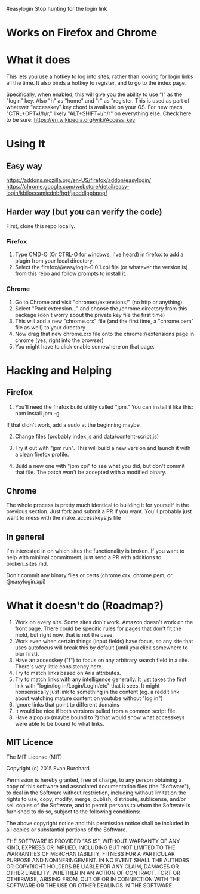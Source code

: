 #easylogin
Stop hunting for the login link

# Works on Firefox and Chrome

# What it does
This lets you use a hotkey to log into sites, rather than looking for login
links all the time. It also binds a hotkey to register, and to go to the
index page.

Specifically, when enabled, this will give you the ability to use "l" as the
"login" key. Also "h" as "home" and "r" as "register. This is used as
part of whatever "accesskey" key chord is available on your OS. For
new macs, "CTRL+OPT+l/h/r," likely "ALT+SHIFT+l/h/r" on everything else.
Check here to be sure: https://en.wikipedia.org/wiki/Access_key


# Using It

## Easy way

https://addons.mozilla.org/en-US/firefox/addon/easylogin/
https://chrome.google.com/webstore/detail/easy-login/kbiloeeamjednbfhgffjaoddlppbpppf

## Harder way (but you can verify the code)
First, clone this repo locally.

### Firefox
1. Type CMD-O (Or CTRL-O for windows, I've heard) in firefox to add a
plugin from your local directory.
2. Select the firefox/@easylogin-0.0.1.xpi file (or whatever the version is) from this repo and
   follow prompts to install it.

### Chrome
1. Go to Chrome and visit "chrome://extensions/" (no http or anything)
2. Select "Pack extension..." and choose the /chrome directory from this
   package (don't worry about the private key file the first time)
3. This will add a new "chrome.crx" file (and the first time, a
   "chrome.pem" file as well) to your directory
4. Now drag that new chrome.crx file onto the chrome://extensions page
   in chrome (yes, right into the browser)
5. You might have to click enable somewhere on that page.

# Hacking and Helping

## Firefox
1. You'll need the firefox build utility called "jpm."  You can install
   it like this:
    npm install jpm -g

If that didn't work, add a sudo at the beginning maybe

2. Change files (probably index.js and data/content-script.js)

3. Try it out with "jpm run". This will build a new version and launch
   it with a clean firefox profile.

4. Build a new one with "jpm xpi" to see what you did, but don't commit
   that file. The patch won't be accepted with a modified binary.

## Chrome
The whole process is pretty much identical to building it for yourself
in the previous section. Just fork and submit a PR if you want. You'll
probably just want to mess with the make_accesskeys.js file

## In general
I'm interested in on which sites the functionality is broken. If you
want to help with minimal commitment, just send a PR with additions to
broken_sites.md.

Don't commit any binary files or certs (chrome.crx, chrome.pem, or
@easylogin.xpi)

# What it doesn't do (Roadmap?)
1. Work on every site. Some sites don't work. Amazon doesn't work on the
   front page. There could be specific rules for pages that don't fit
   the mold, but right now, that is not the case.
2. Work even when certain things (input fields) have focus, so any site
   that uses autofocus will break this by default (until you click
   somewhere to blur first).
3. Have an accesskey ("f") to focus on any arbitrary search field in a
   site. There's very little consistency here.
4. Try to match links based on Aria attributes.
5. Try to match links with any intelligence generally. It just takes the first
   link with "login/log in/Login/LogIn/etc" that it sees. It might
   nonsensically just link to something in the content (eg. a reddit
   link about watching mature content on youtube without "log in")
6. Ignore links that point to different domains
7. It would be nice if both versions pulled from a common script
   file.
8. Have a popup (maybe bound to ?) that would show what accesskeys were
   able to be bound to what links.

## MIT Licence

The MIT License (MIT)

Copyright (c) 2015 Evan Burchard

Permission is hereby granted, free of charge, to any person obtaining a copy
of this software and associated documentation files (the "Software"), to deal
in the Software without restriction, including without limitation the rights
to use, copy, modify, merge, publish, distribute, sublicense, and/or sell
copies of the Software, and to permit persons to whom the Software is
furnished to do so, subject to the following conditions:

The above copyright notice and this permission notice shall be included in
all copies or substantial portions of the Software.

THE SOFTWARE IS PROVIDED "AS IS", WITHOUT WARRANTY OF ANY KIND, EXPRESS OR
IMPLIED, INCLUDING BUT NOT LIMITED TO THE WARRANTIES OF MERCHANTABILITY,
FITNESS FOR A PARTICULAR PURPOSE AND NONINFRINGEMENT. IN NO EVENT SHALL THE
AUTHORS OR COPYRIGHT HOLDERS BE LIABLE FOR ANY CLAIM, DAMAGES OR OTHER
LIABILITY, WHETHER IN AN ACTION OF CONTRACT, TORT OR OTHERWISE, ARISING FROM,
OUT OF OR IN CONNECTION WITH THE SOFTWARE OR THE USE OR OTHER DEALINGS IN
THE SOFTWARE.
